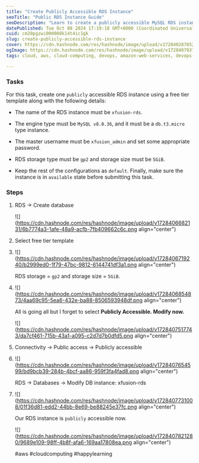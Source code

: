 ```yaml
---
title: "Create Publicly Accessible RDS Instance"
seoTitle: "Public RDS Instance Guide"
seoDescription: "Learn to create a publicly accessible MySQL RDS instance using AWS free tier, complete with step-by-step instructions"
datePublished: Tue Oct 08 2024 17:19:18 GMT+0000 (Coordinated Universal Time)
cuid: cm20pgzwi000008k14t4ic1gk
slug: create-publicly-accessible-rds-instance
cover: https://cdn.hashnode.com/res/hashnode/image/upload/v1728402878528/df9f18c9-6bb6-41f2-b037-ba04f382661f.png
ogImage: https://cdn.hashnode.com/res/hashnode/image/upload/v1728407937475/d758a771-6f9e-488d-995d-26a08d07f9c9.png
tags: cloud, aws, cloud-computing, devops, amazon-web-services, devops-articles

---
```


### Tasks

For this task, create one `publicly` accessible RDS instance using a free tier template along with the following details:

* The name of the RDS instance must be `xfusion-rds`.
    
* The engine type must be `MySQL v8.0.36`, and it must be a `db.t3.micro` type instance.
    
* The master username must be `xfusion_admin` and set some appropriate password.
    
* RDS storage type must be `gp2` and storage size must be `5GiB`.
    
* Keep the rest of the configurations as `default`. Finally, make sure the instance is in `available` state before submitting this task.
    

### Steps

1. RDS → Create database
    
    ![](https://cdn.hashnode.com/res/hashnode/image/upload/v1728406682131/6b7774a3-1afe-48a9-acfb-7fb409662c6c.png align="center")
    
2. Select free tier template
    
3. ![](https://cdn.hashnode.com/res/hashnode/image/upload/v1728406719240/b2999ed0-1f79-47bc-9812-6144741df3a1.png align="center")
    
    RDS storage = `gp2` and storage size = `5GiB`.
    
4. ![](https://cdn.hashnode.com/res/hashnode/image/upload/v1728406854873/4aa69c95-5ea6-432e-ba88-8506593948df.png align="center")
    
    All is going all but I forget to select **Publicly Accessible. Modify now.**
    
    ![](https://cdn.hashnode.com/res/hashnode/image/upload/v1728407517743/da7cf461-715b-43a1-a095-c2d7d7b0dfd5.png align="center")
    
5. Connectivity → Public access → Publicly accessible
    
6. ![](https://cdn.hashnode.com/res/hashnode/image/upload/v1728407654599/bd9bcb39-284b-4bcf-aa86-959f3fa4fad8.png align="center")
    
    RDS → Databases → Modify DB instance: xfusion-rds
    
7. ![](https://cdn.hashnode.com/res/hashnode/image/upload/v1728407731008/01f36d81-edd2-44bb-8e69-be88245e37fc.png align="center")
    
    Our RDS instance is `publicly` accessible now.
    
    ![](https://cdn.hashnode.com/res/hashnode/image/upload/v1728407821280/9689e109-98ff-4b8f-afa6-169aa17808ea.png align="center")
    
    #aws #cloudcomputing #happylearning